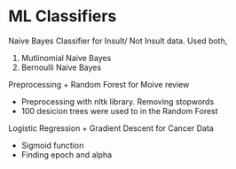 # ML Classifiers 

Naive Bayes Classifier for Insult/ Not Insult data. Used both,
1. Mutlinomial Naive Bayes
2. Bernoulli Naive Bayes

Preprocessing + Random Forest for Moive review
* Preprocessing with nltk library. Removing stopwords
* 100 desicion trees were used to in the Random Forest 

Logistic Regression + Gradient Descent for Cancer Data
* Sigmoid function
* Finding epoch and alpha
